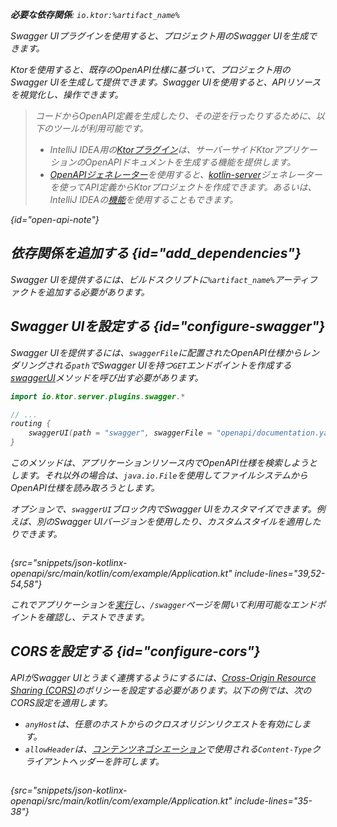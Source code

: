 [//]: # (title: Swagger UI)

<primary-label ref="server-plugin"/>

<var name="artifact_name" value="ktor-server-swagger"/>
<var name="package_name" value="io.ktor.server.plugins.swagger"/>
<var name="plugin_api_link" value="https://api.ktor.io/ktor-server/ktor-server-plugins/ktor-server-swagger/io.ktor.server.plugins.swagger/swagger-u-i.html"/>

<tldr>
<p>
<b>必要な依存関係</b>: <code>io.ktor:%artifact_name%</code>
</p>
<var name="example_name" value="json-kotlinx-openapi"/>
<include from="lib.topic" element-id="download_example"/>
<include from="lib.topic" element-id="native_server_not_supported"/>
</tldr>

<link-summary>
Swagger UIプラグインを使用すると、プロジェクト用のSwagger UIを生成できます。
</link-summary>

Ktorを使用すると、既存のOpenAPI仕様に基づいて、プロジェクト用のSwagger UIを生成して提供できます。Swagger UIを使用すると、APIリソースを視覚化し、操作できます。

> コードからOpenAPI定義を生成したり、その逆を行ったりするために、以下のツールが利用可能です。
> - IntelliJ IDEA用の[Ktorプラグイン](https://www.jetbrains.com/help/idea/ktor.html#openapi)は、サーバーサイドKtorアプリケーションのOpenAPIドキュメントを生成する機能を提供します。
> - [OpenAPIジェネレーター](https://github.com/OpenAPITools/openapi-generator)を使用すると、[kotlin-server](https://github.com/OpenAPITools/openapi-generator/blob/master/docs/generators/kotlin-server.md)ジェネレーターを使ってAPI定義からKtorプロジェクトを作成できます。あるいは、IntelliJ IDEAの[機能](https://www.jetbrains.com/help/idea/openapi.html#codegen)を使用することもできます。
> 
{id="open-api-note"}

## 依存関係を追加する {id="add_dependencies"}

Swagger UIを提供するには、ビルドスクリプトに`%artifact_name%`アーティファクトを追加する必要があります。

<include from="lib.topic" element-id="add_ktor_artifact"/>

## Swagger UIを設定する {id="configure-swagger"}

Swagger UIを提供するには、`swaggerFile`に配置されたOpenAPI仕様からレンダリングされる`path`でSwagger UIを持つ`GET`エンドポイントを作成する[swaggerUI](%plugin_api_link%)メソッドを呼び出す必要があります。

```kotlin
import io.ktor.server.plugins.swagger.*

// ...
routing {
    swaggerUI(path = "swagger", swaggerFile = "openapi/documentation.yaml")
}
```

このメソッドは、アプリケーションリソース内でOpenAPI仕様を検索しようとします。それ以外の場合は、`java.io.File`を使用してファイルシステムからOpenAPI仕様を読み取ろうとします。

オプションで、`swaggerUI`ブロック内でSwagger UIをカスタマイズできます。例えば、別のSwagger UIバージョンを使用したり、カスタムスタイルを適用したりできます。

```kotlin
```
{src="snippets/json-kotlinx-openapi/src/main/kotlin/com/example/Application.kt" include-lines="39,52-54,58"}

これでアプリケーションを[実行](server-run.md)し、`/swagger`ページを開いて利用可能なエンドポイントを確認し、テストできます。

## CORSを設定する {id="configure-cors"}

APIがSwagger UIとうまく連携するようにするには、[Cross-Origin Resource Sharing (CORS)](server-cors.md)のポリシーを設定する必要があります。以下の例では、次のCORS設定を適用します。
- `anyHost`は、任意のホストからのクロスオリジンリクエストを有効にします。
- `allowHeader`は、[コンテンツネゴシエーション](server-serialization.md)で使用される`Content-Type`クライアントヘッダーを許可します。

```kotlin
```
{src="snippets/json-kotlinx-openapi/src/main/kotlin/com/example/Application.kt" include-lines="35-38"}